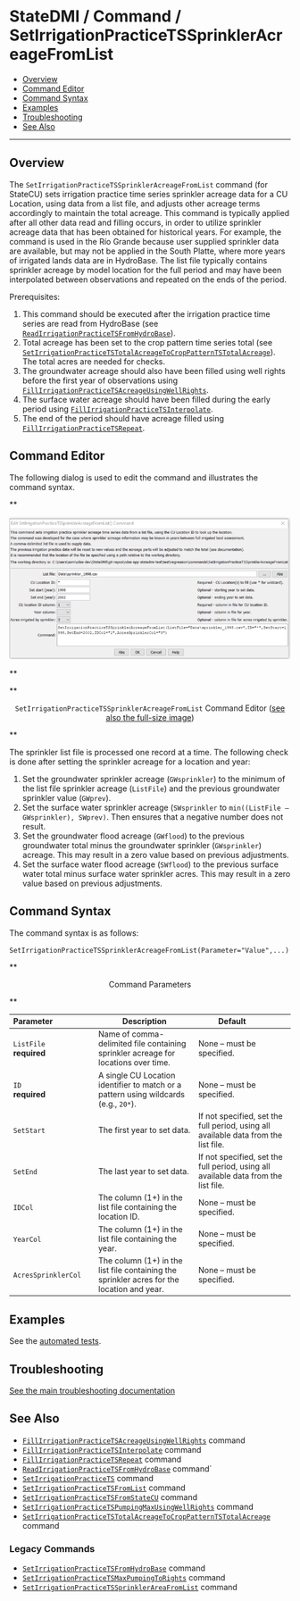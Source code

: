 # StateDMI / Command / SetIrrigationPracticeTSSprinklerAcreageFromList #

* [Overview](#overview)
* [Command Editor](#command-editor)
* [Command Syntax](#command-syntax)
* [Examples](#examples)
* [Troubleshooting](#troubleshooting)
* [See Also](#see-also)

-------------------------

## Overview ##

The `SetIrrigationPracticeTSSprinklerAcreageFromList` command (for StateCU)
sets irrigation practice time series sprinkler acreage data for a CU Location, using data from a list file,
and adjusts other acreage terms accordingly to maintain the total acreage.
This command is typically applied after all other data read and filling occurs,
in order to utilize sprinkler acreage data that has been obtained for historical years.
For example, the command is used in the Río Grande because user supplied sprinkler data are available,
but may not be applied in the South Platte, where more years of irrigated lands data are in HydroBase.
The list file typically contains sprinkler acreage by model location for the full
period and may have been interpolated between observations and repeated on the ends of the period.

Prerequisites:

1. This command should be executed after the irrigation practice time series are read from HydroBase (see
[`ReadIrrigationPracticeTSFromHydroBase`](../ReadIrrigationPracticeTSFromHydroBase/ReadIrrigationPracticeTSFromHydroBase.md)).
2. Total acreage has been set to the crop pattern time series total (see
[`SetIrrigationPracticeTSTotalAcreageToCropPatternTSTotalAcreage`](../SetIrrigationPracticeTSTotalAcreageToCropPatternTSTotalAcreage/SetIrrigationPracticeTSTotalAcreageToCropPatternTSTotalAcreage.md)).
The total acres are needed for checks.
3. The groundwater acreage should also have been filled using well rights before the first year of observations using
[`FillIrrigationPracticeTSAcreageUsingWellRights`](../FillIrrigationPracticeTSAcreageUsingWellRights/FillIrrigationPracticeTSAcreageUsingWellRights.md).
4. The surface water acreage should have been filled during the early period using
[`FillIrrigationPracticeTSInterpolate`](../FillIrrigationPracticeTSInterpolate/FillIrrigationPracticeTSInterpolate.md).
5. The end of the period should have acreage filled using
[`FillIrrigationPracticeTSRepeat`](../FillIrrigationPracticeTSRepeat/FillIrrigationPracticeTSRepeat.md).

## Command Editor ##

The following dialog is used to edit the command and illustrates the command syntax.

**<p style="text-align: center;">
![SetIrrigationPracticeTSSprinklerAcreageFromList command editor](SetIrrigationPracticeTSSprinklerAcreageFromList.png)
</p>**

**<p style="text-align: center;">
`SetIrrigationPracticeTSSprinklerAcreageFromList` Command Editor (<a href="../SetIrrigationPracticeTSSprinklerAcreageFromList.png">see also the full-size image</a>)
</p>**

The sprinkler list file is processed one record at a time.  The following check is done after setting the sprinkler acreage for a location and year:

1. Set the groundwater sprinkler acreage (`GWsprinkler`) to the minimum of the list file
sprinkler acreage (`ListFile`) and the previous groundwater sprinkler value (`GWprev`).
2. Set the surface water sprinkler acreage (`SWsprinkler` to `min((ListFile – GWsprinkler), SWprev)`.
Then ensures that a negative number does not result.
3. Set the groundwater flood acreage (`GWflood`) to the previous groundwater total minus the groundwater sprinkler (`GWsprinkler`) acreage.
This may result in a zero value based on previous adjustments.
4. Set the surface water flood acreage (`SWflood`) to the previous surface water total minus surface water sprinkler acres.
This may result in a zero value based on previous adjustments.

## Command Syntax ##

The command syntax is as follows:

```text
SetIrrigationPracticeTSSprinklerAcreageFromList(Parameter="Value",...)
```
**<p style="text-align: center;">
Command Parameters
</p>**

| **Parameter**&nbsp;&nbsp;&nbsp;&nbsp;&nbsp;&nbsp;&nbsp;&nbsp;&nbsp;&nbsp;&nbsp;&nbsp;&nbsp;&nbsp;&nbsp;&nbsp;&nbsp;&nbsp; | **Description** | **Default**&nbsp;&nbsp;&nbsp;&nbsp;&nbsp;&nbsp;&nbsp;&nbsp;&nbsp;&nbsp; |
| --------------|-----------------|----------------- |
| `ListFile`<br>**required**| Name of comma-delimited file containing sprinkler acreage for locations over time. | None – must be specified. |
| `ID`<br>**required**| A single CU Location identifier to match or a pattern using wildcards (e.g., `20*`). | None – must be specified. |
| `SetStart` | The first year to set data. | If not specified, set the full period, using all available data from the list file. |
| `SetEnd` | The last year to set data.  | If not specified, set the full period, using all available data from the list file. |
| `IDCol` | The column (1+) in the list file containing the location ID. | None – must be specified. |
| `YearCol` | The column (1+) in the list file containing the year. | None – must be specified. |
| `AcresSprinklerCol` | The column (1+) in the list file containing the sprinkler acres for the location and year. | None – must be specified. |

## Examples ##

See the [automated tests](https://github.com/OpenCDSS/cdss-app-statedmi-test/tree/master/test/regression/commands/SetIrrigationPracticeTSSprinklerAcreageFromList).

## Troubleshooting ##

[See the main troubleshooting documentation](../../troubleshooting/troubleshooting.md)

## See Also ##

* [`FillIrrigationPracticeTSAcreageUsingWellRights`](../FillIrrigationPracticeTSAcreageUsingWellRights/FillIrrigationPracticeTSAcreageUsingWellRights.md) command
* [`FillIrrigationPracticeTSInterpolate`](../FillIrrigationPracticeTSInterpolate/FillIrrigationPracticeTSInterpolate.md) command
* [`FillIrrigationPracticeTSRepeat`](../FillIrrigationPracticeTSRepeat/FillIrrigationPracticeTSRepeat.md) command
* [`ReadIrrigationPracticeTSFromHydroBase`](../ReadIrrigationPracticeTSFromHydroBase/ReadIrrigationPracticeTSFromHydroBase.md) command`
* [`SetIrrigationPracticeTS`](../SetIrrigationPracticeTS/SetIrrigationPracticeTS.md) command
* [`SetIrrigationPracticeTSFromList`](../SetIrrigationPracticeTSFromList/SetIrrigationPracticeTSFromList.md) command
* [`SetIrrigationPracticeTSFromStateCU`](../SetIrrigationPracticeTSFromStateCU/SetIrrigationPracticeTSFromStateCU.md) command
* [`SetIrrigationPracticeTSPumpingMaxUsingWellRights`](../SetIrrigationPracticeTSPumpingMaxUsingWellRights/SetIrrigationPracticeTSPumpingMaxUsingWellRights.md) command
* [`SetIrrigationPracticeTSTotalAcreageToCropPatternTSTotalAcreage`](../SetIrrigationPracticeTSTotalAcreageToCropPatternTSTotalAcreage/SetIrrigationPracticeTSTotalAcreageToCropPatternTSTotalAcreage.md) command

### Legacy Commands ###

* [`SetIrrigationPracticeTSFromHydroBase`](../SetIrrigationPracticeTSFromHydroBase/SetIrrigationPracticeTSFromHydroBase.md) command
* [`SetIrrigationPracticeTSMaxPumpingToRights`](../SetIrrigationPracticeTSMaxPumpingToRights/SetIrrigationPracticeTSMaxPumpingToRights.md) command
* [`SetIrrigationPracticeTSSprinklerAreaFromList`](../SetIrrigationPracticeTSSprinklerAreaFromList/SetIrrigationPracticeTSSprinklerAreaFromList.md) command
